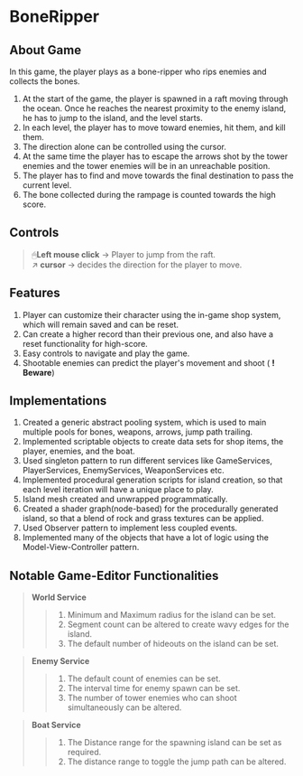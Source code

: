 # BoneRipper

## About Game
In this game, the player plays as a bone-ripper who rips enemies and collects the bones.
1. At the start of the game, the player is spawned in a raft moving through the ocean. Once he reaches the nearest proximity to the enemy island, he has to jump to the island, and the level starts.
2. In each level, the player has to move toward enemies, hit them, and kill them.
3. The direction alone can be controlled using the cursor.
4. At the same time the player has to escape the arrows shot by the tower enemies and the tower enemies will be in an unreachable position.
5. The player has to find and move towards the final destination to pass the current level.
6. The bone collected during the rampage is counted towards the high score.

## Controls
> 🖱**Left mouse click** -> Player to jump from the raft.<br>
> ↗ **cursor**           -> decides the direction for the player to move.

 ## Features
 1. Player can customize their character using the in-game shop system, which will remain saved and can be reset.
 2. Can create a higher record than their previous one,  and also have a reset functionality for high-score.
 3. Easy controls to navigate and play the game.
 4. Shootable enemies can predict the player's movement and shoot ( **! Beware**)

## Implementations
1. Created a generic abstract pooling system, which is used to main multiple pools for bones, weapons, arrows, jump path trailing.
2. Implemented scriptable objects to create data sets for shop items, the player, enemies, and the boat.
3. Used singleton pattern to run different services like GameServices, PlayerServices, EnemyServices, WeaponServices etc.
4. Implemented procedural generation scripts for island creation, so that each level iteration will have a unique place to play.
5. Island mesh created and unwrapped programmatically.
6. Created a shader graph(node-based) for the procedurally generated island, so that a blend of rock and grass textures can be applied.
7. Used Observer pattern to implement less coupled events.
8. Implemented many of the objects that have a lot of logic using the Model-View-Controller pattern.

## Notable Game-Editor Functionalities

> **World Service**
>> 1. Minimum and Maximum radius for the island can be set.
>> 2. Segment count can be altered to create wavy edges for the island.
>> 3. The default number of hideouts on the island can be set.

> **Enemy Service**
>> 1. The default count of enemies can be set.
>> 2. The interval time for enemy spawn can be set.
>> 3. The number of tower enemies who can shoot simultaneously can be altered.

> **Boat Service**
>> 1. The Distance range for the spawning island can be set as required.
>> 2. The distance range to toggle the jump path can be altered.
